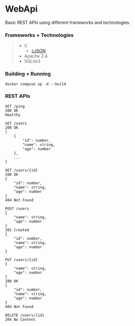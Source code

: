 # WebApi
Basic REST APIs using different frameworks and technologies.

### Frameworks + Technologies
> - C
>     - [cJSON](https://github.com/DaveGamble/cJSON)
> - Apache 2.4
> - SQLite3

### Building + Running
`docker compose up -d --build`

### REST APIs
```
GET /ping
200 OK
Healthy
```
```
GET /users
200 OK
[
    {
        "id": number,
        "name": string,
        "age": number
    },
    ...
]
```
```
GET /users/{id}
200 OK
{
    "id": number,
    "name": string,
    "age": number
}
404 Not Found
```
```
POST /users
{
    "name": string,
    "age": number
}
201 Created
{
    "id": number,
    "name": string,
    "age": number
}
```
```
PUT /users/{id}
{
    "name": string,
    "age": number
}
200 OK
{
    "id": number,
    "name": string,
    "age": number
}
404 Not Found
```
```
DELETE /users/{id}
204 No Content
```